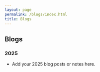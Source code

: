 ```yaml
---
layout: page
permalink: /blogs/index.html
title: Blogs
---
```


## Blogs

### 2025
- Add your 2025 blog posts or notes here.
